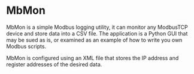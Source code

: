 # MbMon
MbMon is a simple Modbus logging utility, it can monitor any ModbusTCP device and store data into a CSV file.  The application is a Python GUI that may be sued as is, or examined as an example of how to write you own Modbus scripts.

MbMon is configured using an XML file that stores the IP address and register addresses of the desired data.
